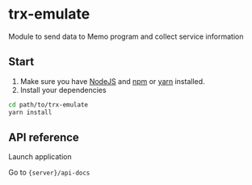 # trx-emulate

Module to send data to Memo program and collect service information

## Start

1. Make sure you have [NodeJS](https://nodejs.org/) and [npm](https://www.npmjs.com/) or [yarn](https://yarnpkg.com/) installed.
1. Install your dependencies

```bash
cd path/to/trx-emulate
yarn install
```

## API reference

Launch application

Go to `{server}/api-docs`
